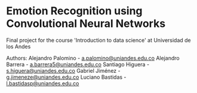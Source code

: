 # Emotion Recognition using Convolutional Neural Networks

Final project for the course 'Introduction to data science' at Universidad de los Andes

Authors:
Alejandro Palomino - a.palomino@uniandes.edu.co
Alejandro Barrera - a.barrera5@uniandes.edu.co
Santiago Higuera - s.higuera@uniandes.edu.co
Gabriel Jiménez - g.jimeneze@uniandes.edu.co
Luciano Bastidas - l.bastidasp@uniandes.edu.co
